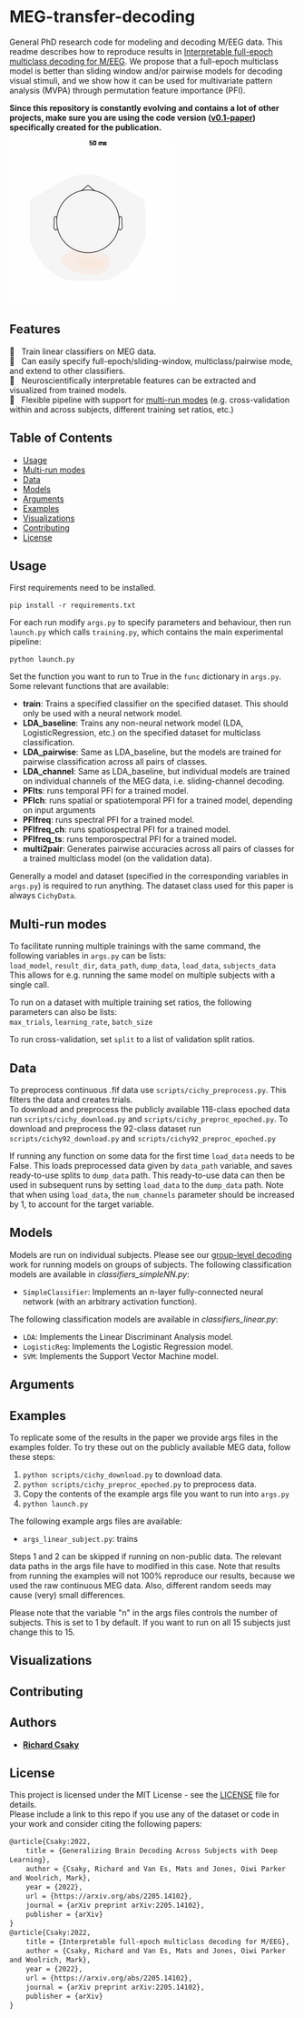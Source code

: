 # MEG-transfer-decoding
General PhD research code for modeling and decoding M/EEG data. This readme describes how to reproduce results in [Interpretable full-epoch multiclass decoding for M/EEG](https://arxiv.org/abs/2205.14102). We propose that a full-epoch multiclass model is better than sliding window and/or pairwise models for decoding visual stimuli, and we show how it can be used for multivariate pattern analysis (MVPA) through permutation feature importance (PFI).

**Since this repository is constantly evolving and contains a lot of other projects, make sure you are using the code version ([v0.1-paper](https://github.com/ricsinaruto/MEG-transfer-decoding/tree/v0.1-paper)) specifically created for the publication.**

![Animation](https://github.com/ricsinaruto/MEG-transfer-decoding/blob/main/notebooks/mvpa_figures/animation.gif)

## Features
  :magnet: &nbsp; Train linear classifiers on MEG data.  
  :rocket: &nbsp; Can easily specify full-epoch/sliding-window, multiclass/pairwise mode, and extend to other classifiers.  
  :brain: &nbsp; Neuroscientifically interpretable features can be extracted and visualized from trained models.  
  :twisted_rightwards_arrows: &nbsp; Flexible pipeline with support for [multi-run modes](https://github.com/ricsinaruto/MEG-group-decode/edit/main/README.md#multi-run-modes) (e.g. cross-validation within and across subjects, different training set ratios, etc.)
  
## Table of Contents
- [Usage](#usage)
- [Multi-run modes](#multi-run-modes)
- [Data](#data)
- [Models](#models)
- [Arguments](#arguments)
- [Examples](#examples)
- [Visualizations](#visualizations)
- [Contributing](#contributing)
- [License](#license)


## Usage
First requirements need to be installed.
```
pip install -r requirements.txt
```

For each run modify ```args.py``` to specify parameters and behaviour, then run ```launch.py``` which calls ```training.py```, which contains the main experimental pipeline:
```
python launch.py
```
Set the function you want to run to True in the ```func``` dictionary in ```args.py```.
Some relevant functions that are available:
* **train**: Trains a specified classifier on the specified dataset. This should only be used with a neural network model.
* **LDA_baseline**: Trains any non-neural network model (LDA, LogisticRegression, etc.) on the specified dataset for multiclass classification.
* **LDA_pairwise**: Same as LDA_baseline, but the models are trained for pairwise classification across all pairs of classes.
* **LDA_channel**: Same as LDA_baseline, but individual models are trained on individual channels of the MEG data, i.e. sliding-channel decoding.
* **PFIts**: runs temporal PFI for a trained model.
* **PFIch**: runs spatial or spatiotemporal PFI for a trained model, depending on input arguments
* **PFIfreq**: runs spectral PFI for a trained model.
* **PFIfreq_ch**: runs spatiospectral PFI for a trained model.
* **PFIfreq_ts**: runs temporospectral PFI for a trained model.
* **multi2pair**: Generates pairwise accuracies across all pairs of classes for a trained multiclass model (on the validation data).

Generally a model and dataset (specified in the corresponding variables in ```args.py```) is required to run anything. The dataset class used for this paper is always ```CichyData```.

## Multi-run modes
To facilitate running multiple trainings with the same command, the following variables in ```args.py``` can be lists:  
```load_model```, ```result_dir```, ```data_path```, ```dump_data```, ```load_data```, ```subjects_data```  
This allows for e.g. running the same model on multiple subjects with a single call.

To run on a dataset with multiple training set ratios, the following parameters can also be lists:  
```max_trials```, ```learning_rate```, ```batch_size```

To run cross-validation, set ```split``` to a list of validation split ratios.

## Data
To preprocess continuous .fif data use ```scripts/cichy_preprocess.py```. This filters the data and creates trials.  
To download and preprocess the publicly available 118-class epoched data run ```scripts/cichy_download.py``` and ```scripts/cichy_preproc_epoched.py```. To download and preprocess the 92-class dataset run ```scripts/cichy92_download.py``` and ```scripts/cichy92_preproc_epoched.py```

If running any function on some data for the first time ```load_data``` needs to be False. This loads preprocessed data given by ```data_path``` variable, and saves ready-to-use splits to ```dump_data``` path. This ready-to-use data can then be used in subsequent runs by setting ```load_data``` to the ```dump_data``` path. Note that when using ```load_data```, the ```num_channels``` parameter should be increased by 1, to account for the target variable.

## Models
Models are run on individual subjects. Please see our [group-level decoding](https://github.com/ricsinaruto/MEG-group-decode) work for running models on groups of subjects.
The following classification models are available in *classifiers_simpleNN.py*:
* ```SimpleClassifier```: Implements an n-layer fully-connected neural network (with an arbitrary activation function).

The following classification models are available in *classifiers_linear.py*:
* ```LDA```: Implements the Linear Discriminant Analysis model.
* ```LogisticReg```: Implements the Logistic Regression model.
* ```SVM```: Implements the Support Vector Machine model.


## Arguments

## Examples
To replicate some of the results in the paper we provide args files in the examples folder. To try these out on the publicly available MEG data, follow these steps:  
1. ```python scripts/cichy_download.py``` to download data.
2. ```python scripts/cichy_preproc_epoched.py``` to preprocess data.
3. Copy the contents of the example args file you want to run into ```args.py```
4. ```python launch.py```

The following example args files are available:
* ```args_linear_subject.py```: trains 

Steps 1 and 2 can be skipped if running on non-public data. The relevant data paths in the args file have to modified in this case. Note that results from running the examples will not 100% reproduce our results, because we used the raw continuous MEG data. Also, different random seeds may cause (very) small differences.

Please note that the variable "n" in the args files controls the number of subjects. This is set to 1 by default. If you want to run on all 15 subjects just change this to 15.

## Visualizations


## Contributing


## Authors
* **[Richard Csaky](https://ricsinaruto.github.io)**

## License
This project is licensed under the MIT License - see the [LICENSE](https://github.com/ricsinaruto/MEG-group-decode/blob/master/LICENSE) file for details.  
Please include a link to this repo if you use any of the dataset or code in your work and consider citing the following papers:
```
@article{Csaky:2022,
    title = {Generalizing Brain Decoding Across Subjects with Deep Learning},
    author = {Csaky, Richard and Van Es, Mats and Jones, Oiwi Parker and Woolrich, Mark},
    year = {2022},
    url = {https://arxiv.org/abs/2205.14102},
    journal	= {arXiv preprint arXiv:2205.14102},
    publisher = {arXiv}
}
@article{Csaky:2022,
    title = {Interpretable full-epoch multiclass decoding for M/EEG},
    author = {Csaky, Richard and Van Es, Mats and Jones, Oiwi Parker and Woolrich, Mark},
    year = {2022},
    url = {https://arxiv.org/abs/2205.14102},
    journal	= {arXiv preprint arXiv:2205.14102},
    publisher = {arXiv}
}
```
